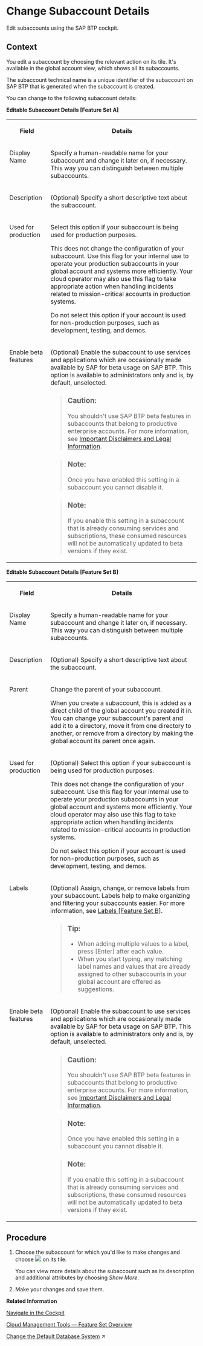<!-- loio567d4a84bfdc428f8f3640e07261f73a -->

# Change Subaccount Details

Edit subaccounts using the SAP BTP cockpit.



## Context

You edit a subaccount by choosing the relevant action on its tile. It's available in the global account view, which shows all its subaccounts.

The subaccount technical name is a unique identifier of the subaccount on SAP BTP that is generated when the subaccount is created.

You can change to the following subaccount details:

**Editable Subaccount Details \[Feature Set A\]**


<table>
<tr>
<th valign="top">

Field

</th>
<th valign="top">

Details

</th>
</tr>
<tr>
<td valign="top">

Display Name

</td>
<td valign="top">

Specify a human-readable name for your subaccount and change it later on, if necessary. This way you can distinguish between multiple subaccounts.

</td>
</tr>
<tr>
<td valign="top">

Description

</td>
<td valign="top">

\(Optional\) Specify a short descriptive text about the subaccount.

</td>
</tr>
<tr>
<td valign="top">

Used for production

</td>
<td valign="top">

Select this option if your subaccount is being used for production purposes.

This does not change the configuration of your subaccount. Use this flag for your internal use to operate your production subaccounts in your global account and systems more efficiently. Your cloud operator may also use this flag to take appropriate action when handling incidents related to mission-critical accounts in production systems.

Do not select this option if your account is used for non-production purposes, such as development, testing, and demos.

</td>
</tr>
<tr>
<td valign="top">

Enable beta features

</td>
<td valign="top">

\(Optional\) Enable the subaccount to use services and applications which are occasionally made available by SAP for beta usage on SAP BTP. This option is available to administrators only and is, by default, unselected.

> ### Caution:  
> You shouldn't use SAP BTP beta features in subaccounts that belong to productive enterprise accounts. For more information, see [Important Disclaimers and Legal Information](https://help.sap.com/viewer/disclaimer).

> ### Note:  
> Once you have enabled this setting in a subaccount you cannot disable it.

> ### Note:  
> If you enable this setting in a subaccount that is already consuming services and subscriptions, these consumed resources will not be automatically updated to beta versions if they exist.



</td>
</tr>
</table>

**Editable Subaccount Details \[Feature Set B\]**


<table>
<tr>
<th valign="top">

Field

</th>
<th valign="top">

Details

</th>
</tr>
<tr>
<td valign="top">

Display Name

</td>
<td valign="top">

Specify a human-readable name for your subaccount and change it later on, if necessary. This way you can distinguish between multiple subaccounts.

</td>
</tr>
<tr>
<td valign="top">

Description

</td>
<td valign="top">

\(Optional\) Specify a short descriptive text about the subaccount.

</td>
</tr>
<tr>
<td valign="top">

Parent

</td>
<td valign="top">

Change the parent of your subaccount.

When you create a subaccount, this is added as a direct child of the global account you created it in. You can change your subaccount's parent and add it to a directory, move it from one directory to another, or remove from a directory by making the global account its parent once again.

</td>
</tr>
<tr>
<td valign="top">

Used for production

</td>
<td valign="top">

\(Optional\) Select this option if your subaccount is being used for production purposes.

This does not change the configuration of your subaccount. Use this flag for your internal use to operate your production subaccounts in your global account and systems more efficiently. Your cloud operator may also use this flag to take appropriate action when handling incidents related to mission-critical accounts in production systems.

Do not select this option if your account is used for non-production purposes, such as development, testing, and demos.

</td>
</tr>
<tr>
<td valign="top">

Labels

</td>
<td valign="top">

\(Optional\) Assign, change, or remove labels from your subaccount. Labels help to make organizing and filtering your subaccounts easier. For more information, see [Labels \[Feature Set B\]](../10-concepts/account-model-8ed4a70.md#loioe8663c08ead648faa673b0d63c5b478e).

> ### Tip:  
> -   When adding multiple values to a label, press [Enter\] after each value.
> -   When you start typing, any matching label names and values that are already assigned to other subaccounts in your global account are offered as suggestions.



</td>
</tr>
<tr>
<td valign="top">

Enable beta features

</td>
<td valign="top">

\(Optional\) Enable the subaccount to use services and applications which are occasionally made available by SAP for beta usage on SAP BTP. This option is available to administrators only and is, by default, unselected.

> ### Caution:  
> You shouldn't use SAP BTP beta features in subaccounts that belong to productive enterprise accounts. For more information, see [Important Disclaimers and Legal Information](https://help.sap.com/viewer/disclaimer).

> ### Note:  
> Once you have enabled this setting in a subaccount you cannot disable it.

> ### Note:  
> If you enable this setting in a subaccount that is already consuming services and subscriptions, these consumed resources will not be automatically updated to beta versions if they exist.



</td>
</tr>
</table>



<a name="loio567d4a84bfdc428f8f3640e07261f73a__steps_jgs_mxw_z5"/>

## Procedure

1.  Choose the subaccount for which you'd like to make changes and choose ![](images/Edit_Icon_abfe424.png) on its tile.

    You can view more details about the subaccount such as its description and additional attributes by choosing *Show More*.

2.  Make your changes and save them.


**Related Information**  


[Navigate in the Cockpit](navigate-in-the-cockpit-0874895.md "Learn how to navigate to your global accounts and subaccounts in the SAP BTP cockpit.")

 <?sap-ot O2O class="- topic/link " href="49d41a6c20ff4578a6a907d740dc1c1b.xml" text="" desc="" xtrc="link:4" xtrf="file:/home/builder/src/dita-all/jjq1673438782153/loio2080d0faf9d84ce6aa14caa4caa32935_en-US/src/content/localization/en-us/567d4a84bfdc428f8f3640e07261f73a.xml" ?> 

[Cloud Management Tools — Feature Set Overview](../10-concepts/cloud-management-tools-feature-set-overview-caf4e4e.md "Cloud management tools represent the group of technologies designed for managing SAP BTP.")

[Change the Default Database System](https://help.sap.com/viewer/d4790b2de2f4429db6f3dff54e4d7b3a/Cloud/en-US/d531b2dd49904927a0327c9479edd2b7.html "Change the database property, which determines the database in the Neo environment on which an application runs.") :arrow_upper_right:

